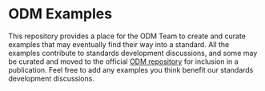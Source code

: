 # ODM Examples

This repository provides a place for the ODM Team to create and curate examples that may eventually find their way into a standard. All the examples contribute to standards development discussions, and some may be curated and moved to the official [ODM repository](https://github.com/cdisc-org/DataExchange-ODM) for inclusion in a publication. Feel free to add any examples you think benefit our standards development discussions.
